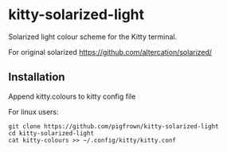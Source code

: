 # kitty-solarized-light

Solarized light colour scheme for the Kitty terminal.

For original solarized https://github.com/altercation/solarized/

## Installation

Append kitty.colours to kitty config file

For linux users:

```
git clone https://github.com/pigfrown/kitty-solarized-light
cd kitty-solarized-light
cat kitty-colours >> ~/.config/kitty/kitty.conf
```
